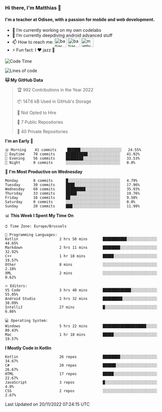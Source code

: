 ### Hi there, I'm Matthias 👋

#### I'm a teacher at Odisee, with a passion for mobile and web development.

- 🔭 I’m currently working on my own codelabs
- 🌱 I’m currently deepdiving android advanced stuff
- 📫 How to reach me: <a href="https://dev.to/batjas" target="_blank"><img align="center" src="https://raw.githubusercontent.com/rahuldkjain/github-profile-readme-generator/master/src/images/icons/Social/devto.svg" alt="batjas" height="30" width="40" /></a>
<a href="https://twitter.com/batjas" target="_blank"><img align="center" src="https://raw.githubusercontent.com/rahuldkjain/github-profile-readme-generator/master/src/images/icons/Social/twitter.svg" alt="batjas" height="30" width="40" /></a>
<a href="https://linkedin.com/in/matthiasdruwé" target="_blank"><img align="center" src="https://raw.githubusercontent.com/rahuldkjain/github-profile-readme-generator/master/src/images/icons/Social/linked-in-alt.svg" alt="matthiasdruwé" height="30" width="40" /></a>
- ⚡ Fun fact: I ❤ jazz 🎷


<!--START_SECTION:waka-->
![Code Time](http://img.shields.io/badge/Code%20Time-554%20hrs%2034%20mins-blue)

![Lines of code](https://img.shields.io/badge/From%20Hello%20World%20I%27ve%20Written-229%20Thousand%20lines%20of%20code-blue)

**🐱 My GitHub Data** 

> 🏆 992 Contributions in the Year 2022
 > 
> 📦 147.6 kB Used in GitHub's Storage 
 > 
> 🚫 Not Opted to Hire
 > 
> 📜 7 Public Repositories 
 > 
> 🔑 40 Private Repositories  
 > 
**I'm an Early 🐤** 

```text
🌞 Morning    41 commits     ██████░░░░░░░░░░░░░░░░░░░   24.55% 
🌆 Daytime    70 commits     ██████████░░░░░░░░░░░░░░░   41.92% 
🌃 Evening    56 commits     ████████░░░░░░░░░░░░░░░░░   33.53% 
🌙 Night      0 commits      ░░░░░░░░░░░░░░░░░░░░░░░░░   0.0%

```
📅 **I'm Most Productive on Wednesday** 

```text
Monday       8 commits      █░░░░░░░░░░░░░░░░░░░░░░░░   4.79% 
Tuesday      30 commits     ████░░░░░░░░░░░░░░░░░░░░░   17.96% 
Wednesday    60 commits     █████████░░░░░░░░░░░░░░░░   35.93% 
Thursday     33 commits     █████░░░░░░░░░░░░░░░░░░░░   19.76% 
Friday       16 commits     ██░░░░░░░░░░░░░░░░░░░░░░░   9.58% 
Saturday     0 commits      ░░░░░░░░░░░░░░░░░░░░░░░░░   0.0% 
Sunday       20 commits     ███░░░░░░░░░░░░░░░░░░░░░░   11.98%

```


📊 **This Week I Spent My Time On** 

```text
⌚︎ Time Zone: Europe/Brussels

💬 Programming Languages: 
Kotlin                   2 hrs 58 mins       ███████████░░░░░░░░░░░░░░   44.65% 
Markdown                 2 hrs 11 mins       ████████░░░░░░░░░░░░░░░░░   32.92% 
C++                      1 hr 18 mins        █████░░░░░░░░░░░░░░░░░░░░   19.57% 
Other                    8 mins              ░░░░░░░░░░░░░░░░░░░░░░░░░   2.18% 
XML                      2 mins              ░░░░░░░░░░░░░░░░░░░░░░░░░   0.62%

🔥 Editors: 
VS Code                  3 hrs 40 mins       █████████████░░░░░░░░░░░░   55.05% 
Android Studio           2 hrs 32 mins       █████████░░░░░░░░░░░░░░░░   38.09% 
IntelliJ                 27 mins             █░░░░░░░░░░░░░░░░░░░░░░░░   6.86%

💻 Operating System: 
Windows                  5 hrs 22 mins       ████████████████████░░░░░   80.43% 
Mac                      1 hr 18 mins        █████░░░░░░░░░░░░░░░░░░░░   19.57%

```

**I Mostly Code in Kotlin** 

```text
Kotlin                   26 repos            ████████░░░░░░░░░░░░░░░░░   34.67% 
C#                       20 repos            ██████░░░░░░░░░░░░░░░░░░░   26.67% 
HTML                     17 repos            █████░░░░░░░░░░░░░░░░░░░░   22.67% 
JavaScript               3 repos             █░░░░░░░░░░░░░░░░░░░░░░░░   4.0% 
CSS                      2 repos             ░░░░░░░░░░░░░░░░░░░░░░░░░   2.67%

```



 Last Updated on 20/11/2022 07:24:15 UTC
<!--END_SECTION:waka-->
